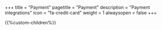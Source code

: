 +++
title = "Payment"
pagetitle = "Payment"
description = "Payment integrations"
icon = "fa-credit-card"
weight = 1
alwaysopen = false
+++

{{%custom-children%}}
